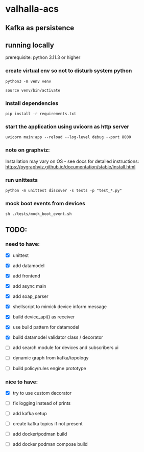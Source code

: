 # valhalla-acs


## Kafka as persistence


## running locally
prerequisite: python 3.11.3 or higher


### create virtual env so not to disturb system python
```shell
python3 -m venv venv
```

```shell
source venv/bin/activate
```

### install dependencies
```shell
pip install -r requirements.txt
```

### start the application using uvicorn as http server
```shell
uvicorn main:app --reload --log-level debug --port 8000
```

### note on graphviz:
Installation may vary on OS - see docs for detailed instructions: https://pygraphviz.github.io/documentation/stable/install.html


### run unittests
```shell 
python -m unittest discover -s tests -p "test_*.py"
```


### mock boot events from devices
```shell
sh ./tests/mock_boot_event.sh
```

## TODO:
### need to have: 
- [x] unittest
- [x] add datamodel
- [x] add frontend
- [x] add async main
- [x] add soap_parser
- [x] shellscript to mimick device inform message
- [x] build device_api() as receiver
- [x] use build pattern for datamodel
- [x] build datamodel validator class / decorator
- [ ] add search module for devices and subscribers ui
- [ ] dynamic graph from kafka/topology
- [ ] build policy/rules engine prototype


### nice to have:
- [x] try to use custom decorator
- [ ] fix logging instead of prints
- [ ] add kafka setup 
- [ ] create kafka topics if not present
- [ ] add docker/podman build
- [ ] add docker podman compose build

